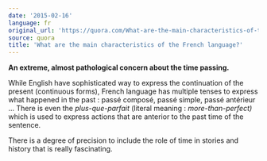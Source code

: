 ```yaml
---
date: '2015-02-16'
language: fr
original_url: 'https://quora.com/What-are-the-main-characteristics-of-the-French-language/answer/Clément-Renaud'
source: quora
title: 'What are the main characteristics of the French language?'
---
```


**An extreme, almost pathological concern about the time passing.** 
 
While English have sophisticated way to express the continuation of the
present (continuous forms), French language has multiple tenses to
express what happened in the past : passé composé, passé simple, passé
antérieur ... There is even the *plus-que-parfait* (literal meaning :
*more-than-perfect)* which is used to express actions that are anterior
to the past time of the sentence. 
 
There is a degree of precision to include the role of time in stories
and history that is really fascinating.
